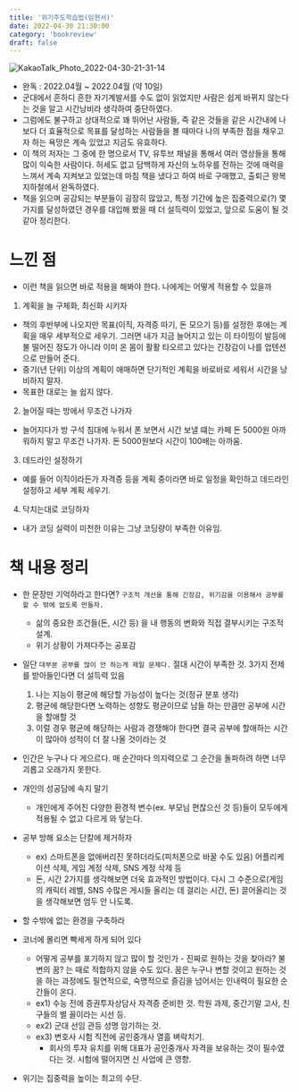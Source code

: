 ```yaml
---
title: '위기주도학습법(임현서)'
date: 2022-04-30 21:30:00
category: 'bookreview'
draft: false
---
```


![KakaoTalk_Photo_2022-04-30-21-31-14](https://user-images.githubusercontent.com/57219160/166105700-071862f6-a353-4cca-b3c4-e4a6b8eca956.jpeg)

- 완독 : 2022.04월 ~ 2022.04월 (약 10일)
- 군대에서 흔하디 흔한 자기계발서를 수도 없이 읽었지만 사람은 쉽게 바뀌지 않는다는 것을 알고 시간낭비라 생각하여 중단하였다.
- 그럼에도 불구하고 상대적으로 꽤 뛰어난 사람들, 즉 같은 것들을 같은 시간내에 나보다 더 효율적으로 목표를 달성하는 사람들을 볼 때마다 나의 부족한 점을 채우고자 하는 욕망은 계속 있었고 지금도 유효하다.
- 이 책의 저자는 그 중에 한 명으로서 TV, 유투브 채널을 통해서 여러 영상들을 통해 많이 익숙한 사람이다. 허세도 없고 담백하게 자신의 노하우를 전하는 것에 매력을 느껴서 계속 지켜보고 있었는데 마침 책을 냈다고 하여 바로 구매했고, 출퇴근 왕복 지하철에서 완독하였다.
- 책을 읽으며 공감되는 부분들이 굉장히 많았고, 특정 기간에 높은 집중력으로(?) 몇 가지를 달성하였던 경우를 대입해 봤을 때 더 설득력이 있었고, 앞으로 도움이 될 것 같아 정리한다.

# 느낀 점

- 이런 책을 읽으면 바로 적용을 해봐야 한다. 나에게는 어떻게 적용할 수 있을까

1. 계획을 늘 구체화, 최신화 시키자

- 책의 후반부에 나오지만 목표(이직, 자격증 따기, 돈 모으기 등)를 설정한 후에는 계획을 매우 세부적으로 세우기. 그러면 내가 지금 늘어지고 있는 이 타이밍이 발등에 불 떨어진 정도가 아니라 이미 온 몸이 활활 타오르고 있다는 긴장감이 나를 업텐션으로 만들어 준다.
- 중기(년 단위) 이상의 계획이 애매하면 단기적인 계획을 바로바로 세워서 시간을 낭비하지 말자.
- 목표한 대로는 늘 쉽지 않다.

2. 늘어질 때는 방에서 무조건 나가자

- 늘어지다가 방 구석 침대에 누워서 폰 보면서 시간 보낼 떄는 카페 돈 5000원 아까워하지 말고 무조건 나가자. 돈 5000원보다 시간이 100배는 아까움.

3. 데드라인 설정하기

- 예를 들어 이직이라든가 자격증 등을 계획 중이라면 바로 일정을 확인하고 데드라인 설정하고 세부 계획 세우기.

4. 닥치는대로 코딩하자

- 내가 코딩 실력이 미천한 이유는 그냥 코딩량이 부족한 이유임.

# 책 내용 정리

- 한 문장만 기억하라고 한다면? `구조적 개선을 통해 긴장감, 위기감을 이용해서 공부를 할 수 밖에 없도록 만들자.`

  - 삶의 중요한 조건들(돈, 시간 등) 을 내 행동의 변화와 직접 결부시키는 구조적 설계.
  - 위기 상황이 가져다주는 공포감

- 일단 `대부분 공부를 많이 안 하는게 제일 문제다.` 절대 시간이 부족한 것. 3가지 전제를 받아들인다면 더 설득력 있음

  1. 나는 지능이 평균에 해당할 가능성이 높다는 것(정규 분포 생각)
  2. 평균에 해당한다면 노력하는 성향도 평균이므로 남들 하는 만큼만 공부에 시간을 할애할 것
  3. 이럴 경우 평균에 해당하는 사람과 경쟁해야 한다면 결국 공부에 할애하는 시간이 많아야 성적이 더 잘 나올 것이라는 것

- 인간은 누구나 다 게으르다. 매 순간마다 의지력으로 그 순간을 돌파하려 하면 너무 괴롭고 오래가지 못한다.
- 개인의 성공담에 속지 말기

  - 개인에게 주어진 다양한 환경적 변수(ex. 부모님 편찮으신 것 등)들이 모두에게 적용될 수 없고 다르게 와 닿는다.

- 공부 방해 요소는 단칼에 제거하자

  - ex) 스마트폰을 없애버리진 못하더라도(피처폰으로 바꿀 수도 있음) 어플리케이션 삭제, 게임 계정 삭제, SNS 계정 삭제 등
  - 돈, 시간 2가지를 생각해보면 더욱 효과적인 방법이다. 다시 그 수준으로(게임의 캐릭터 레벨, SNS 수많은 게시들 올리는 데 걸리는 시간, 돈) 끌어올리는 것을 생각해보면 엄두 안 나도록.

- 할 수밖에 없는 환경을 구축하라

- 코너에 몰리면 빡세게 하게 되어 있다

  - 어떻게 공부를 포기하지 않고 많이 할 것인가 - 진짜로 원하는 것을 찾아라? 불변의 꿈? 는 때로 적합하지 않을 수도 있다. 꿈은 누구나 변할 것이고 원하는 것을 하는 과정에도 필연적으로, 숙명적으로 즐김을 넘어서는 인내력이 필요한 순간들이 온다.
  - ex1) 수능 전에 증권투자상담사 자격증 준비한 것. 학원 과제, 중간기말 고사, 친구들의 별 꼴이라는 시선 등.
  - ex2) 군대 선임 관등 성명 암기하는 것.
  - ex3) 변호사 시험 직전에 공인중개사 열흘 벼락치기.
    - 회사의 투자 유치를 위해 대표가 공인중개사 자격을 보유하는 것이 필수였다는 것. 시험에 떨어지면 신 사업에 큰 영향.

- 위기는 집중력을 높이는 최고의 수단.
